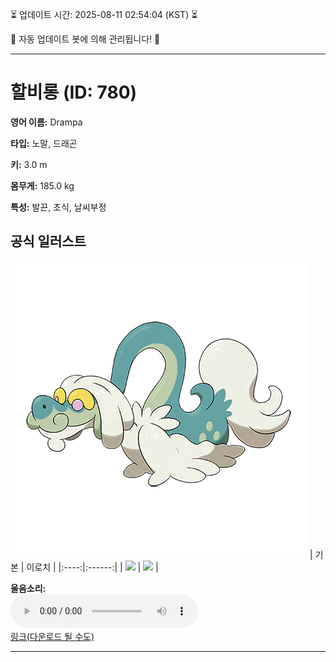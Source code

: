 
⏳ 업데이트 시간: 2025-08-11 02:54:04 (KST) ⏳

🤖 자동 업데이트 봇에 의해 관리됩니다! 🤖

---

# 할비롱 (ID: 780)
**영어 이름:** Drampa

**타입:** 노말, 드래곤

**키:** 3.0 m

**몸무게:** 185.0 kg

**특성:** 발끈, 초식, 날씨부정

## 공식 일러스트
![](https://raw.githubusercontent.com/PokeAPI/sprites/master/sprites/pokemon/other/official-artwork/780.png)
| 기본 | 이로치 |
|:----:|:------:|
| <img src="http://play.pokemonshowdown.com/sprites/ani/drampa.gif" width="200"> | <img src="http://play.pokemonshowdown.com/sprites/ani-shiny/drampa.gif" width="200"> |

**울음소리:**<br><audio controls src="https://raw.githubusercontent.com/PokeAPI/cries/main/cries/pokemon/latest/780.ogg"></audio><br> [링크(다운로드 될 수도)](https://raw.githubusercontent.com/PokeAPI/cries/main/cries/pokemon/latest/780.ogg)


---

